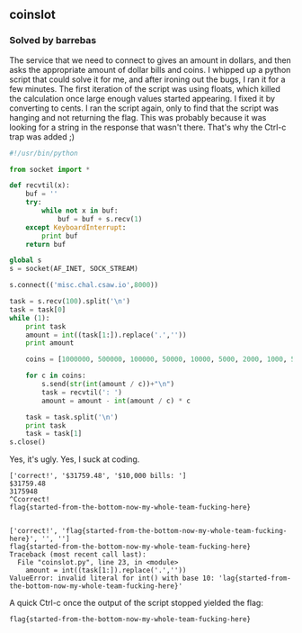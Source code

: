 coinslot
---

### Solved by barrebas

The service that we need to connect to gives an amount in dollars, and then asks the appropriate amount of dollar bills and coins. I whipped up a python script that could solve it for me, and after ironing out the bugs, I ran it for a few minutes. The first iteration of the script was using floats, which killed the calculation once large enough values started appearing. I fixed it by converting to cents. I ran the script again, only to find that the script was hanging and not returning the flag. This was probably because it was looking for a string in the response that wasn't there. That's why the Ctrl-c trap was added ;) 

```python
#!/usr/bin/python

from socket import *

def recvtil(x):
	buf = ''
	try:
		while not x in buf:
			buf = buf + s.recv(1)
	except KeyboardInterrupt:
		print buf
	return buf

global s
s = socket(AF_INET, SOCK_STREAM)

s.connect(('misc.chal.csaw.io',8000))

task = s.recv(100).split('\n')
task = task[0]
while (1):
	print task
	amount = int((task[1:]).replace('.',''))
	print amount

	coins = [1000000, 500000, 100000, 50000, 10000, 5000, 2000, 1000, 500, 100, 50, 25, 10, 5, 1]

	for c in coins:
		s.send(str(int(amount / c))+"\n")
		task = recvtil(': ')
		amount = amount - int(amount / c) * c

	task = task.split('\n')
	print task
	task = task[1]
s.close()
```

Yes, it's ugly. Yes, I suck at coding. 

```
['correct!', '$31759.48', '$10,000 bills: ']
$31759.48
3175948
^Ccorrect!
flag{started-from-the-bottom-now-my-whole-team-fucking-here}


['correct!', 'flag{started-from-the-bottom-now-my-whole-team-fucking-here}', '', '']
flag{started-from-the-bottom-now-my-whole-team-fucking-here}
Traceback (most recent call last):
  File "coinslot.py", line 23, in <module>
    amount = int((task[1:]).replace('.',''))
ValueError: invalid literal for int() with base 10: 'lag{started-from-the-bottom-now-my-whole-team-fucking-here}'
```

A quick Ctrl-c once the output of the script stopped yielded the flag:

```flag{started-from-the-bottom-now-my-whole-team-fucking-here}```
